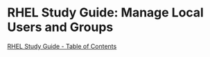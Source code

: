 # RHEL Study Guide: Manage Local Users and Groups

[RHEL Study Guide - Table of Contents](https://github.com/pslucas0212/RHEL-Study-Guide)  
